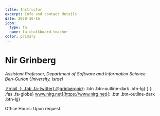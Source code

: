 ```yaml
---
title: Instructor
excerpt: Info and contact details
date: 2020-10-16
icon:
  type: fa
  name: fa-chalkboard-teacher
color: primary
---
```


# Nir Grinberg

<i>Assistant Professor, Department of Software and Information Science<br>
Ben-Gurion University, Israel</i> <br/>

<a href="mailto:nirxgrn@bxgu.ac.il?subject=SISE.5351 question"
        onmouseover="this.href=this.href.replace(/x/g,'');">
    <i class="fa fa-paper-plane btn btn-outline-dark btn-lg"><span style="font-style: normal; font-family: 'Open Sans'">&nbsp;Email</span></i>
</a>
[*&nbsp;*{: .fab .fa-twitter} @grinbergnir](https://twitter.com/grinbergnir/){: .btn .btn-outline-dark .btn-lg}
[*&nbsp;*{: .fas .fa-globe} www.nirg.net](https://www.nirg.net){: .btn .btn-outline-dark .btn-lg}

Office Hours: Upon request.

